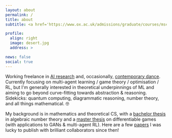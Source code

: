 ```yaml
---
layout: about
permalink: /
title: about
subtitle: <a href='https://www.ox.ac.uk/admissions/graduate/courses/msc-mathematics-and-foundations-computer-science'>MSc in Mathematics and Computer Science • University of Oxford</a>

profile:
  align: right
  image: desert.jpg
  address: >

news: false
social: true
---
```


Working freelance in [AI research](https://aletcher.github.io/publications/) and, occasionally, [contemporary dance](https://www.bodhiproject.at/dancers/). Currently focusing on multi-agent learning / game theory / optimisation / RL, but I'm generally interested in theoretical underpinnings of ML and aiming to go beyond curve-fitting towards abstraction & reasoning. Sidekicks: quantum computing, diagrammatic reasoning, number theory, and all things mathematical. 🤓

My background is in mathematics and theoretical CS, with a [bachelor thesis](https://aletcher.github.io/assets/pdf/bsc_thesis.pdf) in algebraic number theory and a [master thesis](https://aletcher.github.io/assets/pdf/msc_thesis.pdf) on differentiable games (with applications to GANs & multi-agent RL). Here are a few [papers](https://aletcher.github.io/publications/) I was lucky to publish with brilliant collaborators since then!
